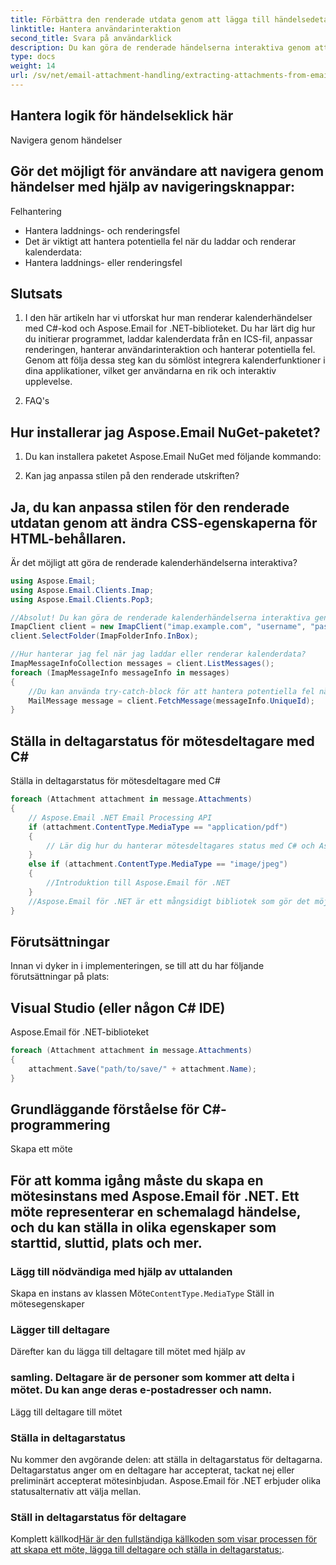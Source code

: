 ```yaml
---
title: Förbättra den renderade utdata genom att lägga till händelsedetaljer, såsom händelsenamn och beskrivningar:
linktitle: Hantera användarinteraktion
second_title: Svara på användarklick
description: Du kan göra de renderade händelserna interaktiva genom att svara på användarklick. Till exempel, öppna händelsedetaljer när en händelse klickas:
type: docs
weight: 14
url: /sv/net/email-attachment-handling/extracting-attachments-from-email-csharp-walkthrough/
---
```


##  Hantera logik för händelseklick här

Navigera genom händelser

## Gör det möjligt för användare att navigera genom händelser med hjälp av navigeringsknappar:

Felhantering

- Hantera laddnings- och renderingsfel
- Det är viktigt att hantera potentiella fel när du laddar och renderar kalenderdata:
-  Hantera laddnings- eller renderingsfel

## Slutsats

1. I den här artikeln har vi utforskat hur man renderar kalenderhändelser med C#-kod och Aspose.Email for .NET-biblioteket. Du har lärt dig hur du initierar programmet, laddar kalenderdata från en ICS-fil, anpassar renderingen, hanterar användarinteraktion och hanterar potentiella fel. Genom att följa dessa steg kan du sömlöst integrera kalenderfunktioner i dina applikationer, vilket ger användarna en rik och interaktiv upplevelse.

2. FAQ's

## Hur installerar jag Aspose.Email NuGet-paketet?

1. Du kan installera paketet Aspose.Email NuGet med följande kommando:

2. Kan jag anpassa stilen på den renderade utskriften?

## Ja, du kan anpassa stilen för den renderade utdatan genom att ändra CSS-egenskaperna för HTML-behållaren.

Är det möjligt att göra de renderade kalenderhändelserna interaktiva?

```csharp
using Aspose.Email;
using Aspose.Email.Clients.Imap;
using Aspose.Email.Clients.Pop3;

//Absolut! Du kan göra de renderade kalenderhändelserna interaktiva genom att svara på användarklick och lägga till navigeringsfunktioner.
ImapClient client = new ImapClient("imap.example.com", "username", "password");
client.SelectFolder(ImapFolderInfo.InBox);

//Hur hanterar jag fel när jag laddar eller renderar kalenderdata?
ImapMessageInfoCollection messages = client.ListMessages();
foreach (ImapMessageInfo messageInfo in messages)
{
    //Du kan använda try-catch-block för att hantera potentiella fel när du laddar eller renderar kalenderdata. Detta säkerställer en smidig användarupplevelse även vid oväntade problem.
    MailMessage message = client.FetchMessage(messageInfo.UniqueId);
}
```

##  Ställa in deltagarstatus för mötesdeltagare med C#

 Ställa in deltagarstatus för mötesdeltagare med C#

```csharp
foreach (Attachment attachment in message.Attachments)
{
    // Aspose.Email .NET Email Processing API
    if (attachment.ContentType.MediaType == "application/pdf")
    {
        // Lär dig hur du hanterar mötesdeltagares status med C# och Aspose.Email för .NET. Steg-för-steg guide med källkod.
    }
    else if (attachment.ContentType.MediaType == "image/jpeg")
    {
        //Introduktion till Aspose.Email för .NET
    }
    //Aspose.Email för .NET är ett mångsidigt bibliotek som gör det möjligt för utvecklare att arbeta med e-postmeddelanden, möten, kontakter och mer i sina .NET-applikationer. Med dess intuitiva API kan utvecklare enkelt manipulera olika aspekter av e-postkommunikation, vilket gör det till ett utmärkt val för att hantera mötesrelaterade uppgifter.
}
```

## Förutsättningar

Innan vi dyker in i implementeringen, se till att du har följande förutsättningar på plats:

## Visual Studio (eller någon C# IDE)

Aspose.Email för .NET-biblioteket

```csharp
foreach (Attachment attachment in message.Attachments)
{
    attachment.Save("path/to/save/" + attachment.Name);
}
```

## Grundläggande förståelse för C#-programmering

Skapa ett möte

## För att komma igång måste du skapa en mötesinstans med Aspose.Email för .NET. Ett möte representerar en schemalagd händelse, och du kan ställa in olika egenskaper som starttid, sluttid, plats och mer.

###  Lägg till nödvändiga med hjälp av uttalanden

 Skapa en instans av klassen Möte`ContentType.MediaType` Ställ in mötesegenskaper

### Lägger till deltagare

 Därefter kan du lägga till deltagare till mötet med hjälp av

###  samling. Deltagare är de personer som kommer att delta i mötet. Du kan ange deras e-postadresser och namn.

 Lägg till deltagare till mötet

### Ställa in deltagarstatus

Nu kommer den avgörande delen: att ställa in deltagarstatus för deltagarna. Deltagarstatus anger om en deltagare har accepterat, tackat nej eller preliminärt accepterat mötesinbjudan. Aspose.Email för .NET erbjuder olika statusalternativ att välja mellan.

###  Ställ in deltagarstatus för deltagare

Komplett källkod[Här är den fullständiga källkoden som visar processen för att skapa ett möte, lägga till deltagare och ställa in deltagarstatus:](https://reference.aspose.com/email/net/).